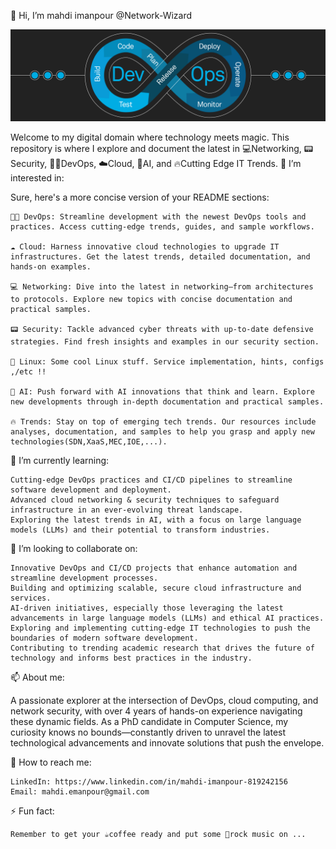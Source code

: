 👋 Hi, I’m mahdi imanpour @Network-Wizard

![alt text](devops.png)

Welcome to my digital domain where technology meets magic. This repository is where I explore and document the latest in 💻Networking, 📟Security, 🧑‍💻DevOps, ☁️Cloud, 🤖AI, and 🔥Cutting Edge IT Trends.
👀 I’m interested in:

Sure, here's a more concise version of your README sections:

    🧑‍💻 DevOps: Streamline development with the newest DevOps tools and practices. Access cutting-edge trends, guides, and sample workflows.

    ☁️ Cloud: Harness innovative cloud technologies to upgrade IT infrastructures. Get the latest trends, detailed documentation, and hands-on examples.

    💻 Networking: Dive into the latest in networking—from architectures to protocols. Explore new topics with concise documentation and practical samples.

    📟 Security: Tackle advanced cyber threats with up-to-date defensive strategies. Find fresh insights and examples in our security section.

    🐧 Linux: Some cool Linux stuff. Service implementation, hints, configs ,/etc !!
    
    🤖 AI: Push forward with AI innovations that think and learn. Explore new developments through in-depth documentation and practical samples.

    🔥 Trends: Stay on top of emerging tech trends. Our resources include analyses, documentation, and samples to help you grasp and apply new technologies(SDN,XaaS,MEC,IOE,...).

🌱 I’m currently learning:

    Cutting-edge DevOps practices and CI/CD pipelines to streamline software development and deployment.
    Advanced cloud networking & security techniques to safeguard infrastructure in an ever-evolving threat landscape.
    Exploring the latest trends in AI, with a focus on large language models (LLMs) and their potential to transform industries.


🎯 I’m looking to collaborate on:

    Innovative DevOps and CI/CD projects that enhance automation and streamline development processes.
    Building and optimizing scalable, secure cloud infrastructure and services.
    AI-driven initiatives, especially those leveraging the latest advancements in large language models (LLMs) and ethical AI practices.
    Exploring and implementing cutting-edge IT technologies to push the boundaries of modern software development.
    Contributing to trending academic research that drives the future of technology and informs best practices in the industry.


📫 About me:

A passionate explorer at the intersection of DevOps, cloud computing, and network security, with over 4 years of hands-on experience navigating these dynamic fields. As a PhD candidate in Computer Science, my curiosity knows no bounds—constantly driven to unravel the latest technological advancements and innovate solutions that push the envelope.

📮 How to reach me:

    LinkedIn: https://www.linkedin.com/in/mahdi-imanpour-819242156
    Email: mahdi.emanpour@gmail.com

⚡ Fun fact:

    Remember to get your ☕️coffee ready and put some 🎸rock music on ...
